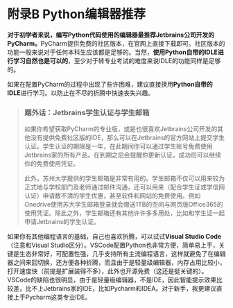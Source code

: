 # 附录B Python编辑器推荐

<b>对于初学者来说，编写Python代码使用的编辑器最推荐Jetbrains公司开发的PyCharm。</b>PyCharm提供免费的社区版本，在官网上直接下载即可。社区版本的功能一般来说对于任何本科生应该都是足够的。当然，**使用Python自带的IDLE进行学习自然也是可以的**，至少对于转专业考试的难度来说IDLE的功能同样是足够的。

如果在配置PyCharm的过程中出现了些许困难，建议直接换用**Python自带的IDLE**进行学习。以防止在不尽的折腾中快速丧失兴趣。

> ### 题外话：Jetbrains学生认证与学生邮箱
>
> 如果你希望获取PyCharm的专业版，或是也很喜欢Jetbrains公司开发的其他没有提供免费社区版的IDE，那么可以在Jetbrains的官方网站上提交学生认证。学生认证的期限是一年，在此期间你可以通过学生账号免费使用Jetbrains家的所有产品。在到期之后会提醒你更新认证，成功后可以继续你的免费使用凭证。
>
> 此外，苏州大学提供的学生邮箱是非常有用的。学生邮箱不仅可以用来较为正式地与学校部门及老师通过邮件沟通，还可以用来（配合学生证或学信网认证）申请数不清的学生优惠，甚至软件和网站的免费使用。例如Onedrive使用苏大学生邮箱登录就会赠送1TB的空间与网页版Office365的使用凭证。除此之外，学生邮箱还有其他许许多多用处，比如和学生证一起申请Jetbrains的学生认证。

如果你有其他编程语言的基础，自己也喜欢折腾，可以试试**Visual Studio Code**（注意和Visual Studio区分）。VSCode配置Python也非常方便，简单易上手，关键是生态非常好，可配置性强，几乎支持所有主流编程语言，这样就避免了在编辑器之间来回切换，还方便各种折腾，而且由于是轻量级编辑器，内存占用比较小，打开速度快（前提是扩展装得不多），此外也开源免费（这还是挺关键的）。VSCode的缺陷也很明显，由于是轻量级编辑器，不是IDE，因此智能提示效果比较差，比不上Jetbrains家的IDE，比如Pycharm和IDEA。对于新手，我更建议直接上手Pycharm这类专业IDE。
